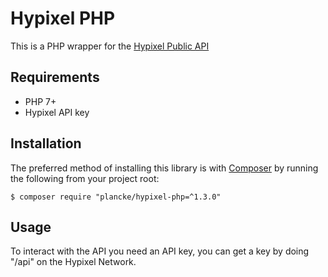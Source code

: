 # Hypixel PHP

This is a PHP wrapper for the [Hypixel Public API](https://api.hypixel.net)

## Requirements
- PHP 7+
- Hypixel API key

## Installation

The preferred method of installing this library is with [Composer](https://getcomposer.org) by running the following from your project root:

    $ composer require "plancke/hypixel-php=^1.3.0"
    
## Usage

To interact with the API you need an API key, you can get a key by doing "/api" on the Hypixel Network.